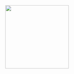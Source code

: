 <a href="https://open.spotify.com/track/2uMqG8w8oi09fB2YA2QLOm?si=efbdb4f5e2c74df8">
  <img src="https://i.scdn.co/image/ab67616d0000b273d2eec6d3df2ed9bde807fd90" width="200" height="200">
</a>
